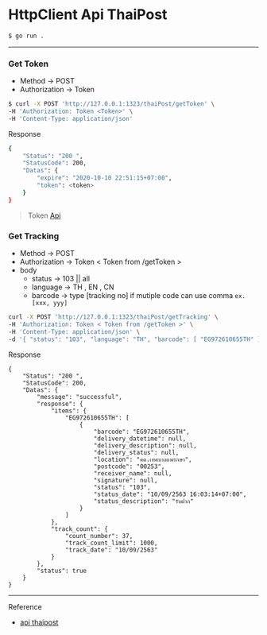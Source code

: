 # HttpClient Api ThaiPost

```sh
$ go run .
```

---
### Get Token
- Method -> POST
- Authorization -> Token <token>
```sh
$ curl -X POST 'http://127.0.0.1:1323/thaiPost/getToken' \
-H 'Authorization: Token <Token>' \
-H 'Content-Type: application/json'
```

Response
```sh
{
    "Status": "200 ",
    "StatusCode": 200,
    "Datas": {
        "expire": "2020-10-10 22:51:15+07:00",
        "token": <token>
    }
}
```

> Token [Api](https://track.thailandpost.co.th/dashboard)

### Get Tracking
- Method -> POST
- Authorization -> Token < Token from /getToken >
- body 
    - status -> 103 || all
    - language -> TH , EN , CN
    - barcode -> type [tracking no] if mutiple code can use comma ``ex.[xxx, yyy]``

```sh
curl -X POST 'http://127.0.0.1:1323/thaiPost/getTracking' \
-H 'Authorization: Token < Token from /getToken >' \
-H 'Content-Type: application/json' \
-d '{ "status": "103", "language": "TH", "barcode": [ "EG972610655TH" ]}'
```

Response
```
{
    "Status": "200 ",
    "StatusCode": 200,
    "Datas": {
        "message": "successful",
        "response": {
            "items": {
                "EG972610655TH": [
                    {
                        "barcode": "EG972610655TH",
                        "delivery_datetime": null,
                        "delivery_description": null,
                        "delivery_status": null,
                        "location": "คต.เทศบาลแพรกษา",
                        "postcode": "00253",
                        "receiver_name": null,
                        "signature": null,
                        "status": "103",
                        "status_date": "10/09/2563 16:03:14+07:00",
                        "status_description": "รับฝาก"
                    }
                ]
            },
            "track_count": {
                "count_number": 37,
                "track_count_limit": 1000,
                "track_date": "10/09/2563"
            }
        },
        "status": true
    }
}
```

---
Reference
- [api thaipost](https://track.thailandpost.co.th/developerGuide)